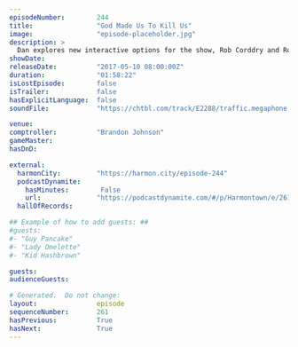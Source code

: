 ```yaml
---
episodeNumber:        244
title:                "God Made Us To Kill Us"
image:                "episode-placeholder.jpg"
description: >
  Dan explores new interactive options for the show, Rob Corddry and Rob Schrab weigh in on Dan's writing methods, while Guest Comptroller Brandon Johnson becomes Dan's angry writing coach. Featuring Dan Harmon, Brandon Johnson, Spencer Crittenden, Rob C...
showDate:             
releaseDate:          "2017-05-10 08:00:00Z"
duration:             "01:58:22"
isLostEpisode:        false
isTrailer:            false
hasExplicitLanguage:  false
soundFile:            "https://chtbl.com/track/E2288/traffic.megaphone.fm/STA1256494511.mp3?updated=1596759091"

venue:                
comptroller:          "Brandon Johnson"
gameMaster:           
hasDnD:               

external:
  harmonCity:         "https://harmon.city/episode-244"
  podcastDynamite:
    hasMinutes:        False
    url:              "https://podcastdynamite.com/#/p/Harmontown/e/261/244"
  hallOfRecords:      

## Example of how to add guests: ##
#guests:
#- "Guy Pancake"
#- "Lady Omelette"
#- "Kid Hashbrown"

guests:
audienceGuests:

# Generated.  Do not change:
layout:               episode
sequenceNumber:       261
hasPrevious:          True
hasNext:              True
---
```


<!-- The episode description will be rendered here -->
<!-- Add your content below here -->


